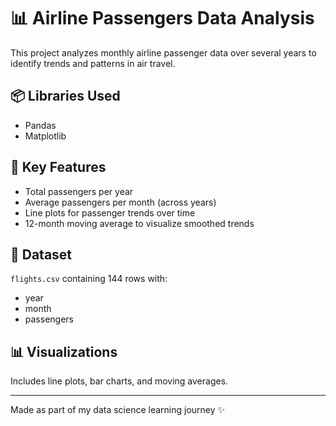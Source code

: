 # 📊 Airline Passengers Data Analysis

This project analyzes monthly airline passenger data over several years to identify trends and patterns in air travel.

## 📦 Libraries Used
- Pandas  
- Matplotlib

## 📌 Key Features
- Total passengers per year  
- Average passengers per month (across years)  
- Line plots for passenger trends over time  
- 12-month moving average to visualize smoothed trends
## 📄 Dataset

`flights.csv` containing 144 rows with:
- year  
- month  
- passengers

## 📊 Visualizations

Includes line plots, bar charts, and moving averages.

---

Made as part of my data science learning journey ✨

